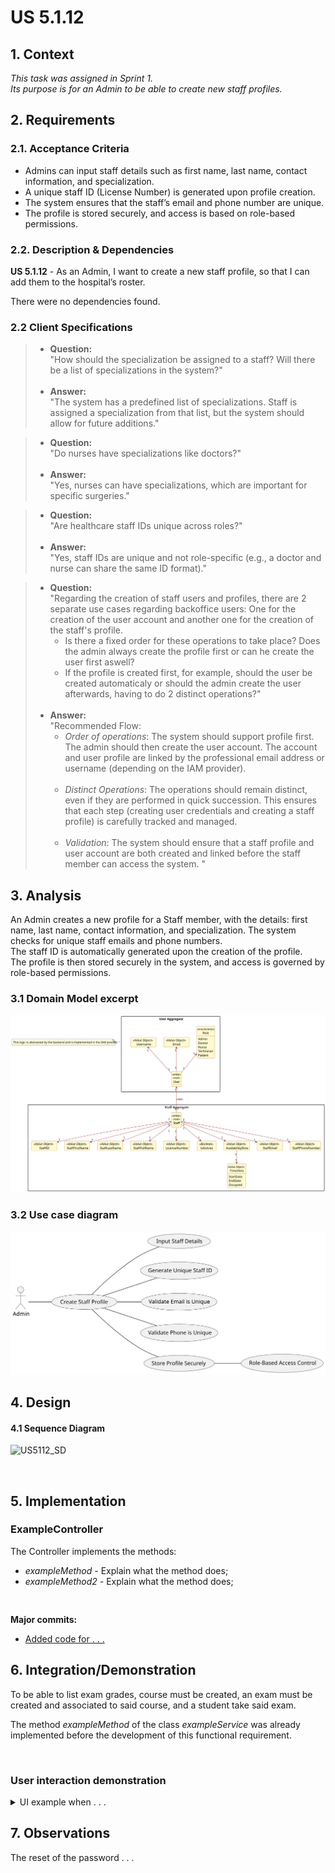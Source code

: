 # US 5.1.12

## 1. Context

*This task was assigned in Sprint 1. <br>
Its purpose is for an Admin to be able to create new staff profiles.*
## 2. Requirements

### 2.1. Acceptance Criteria
- Admins can input staff details such as first name, last name, contact information, and specialization.
- A unique staff ID (License Number) is generated upon profile creation.
- The system ensures that the staff’s email and phone number are unique.
- The profile is stored securely, and access is based on role-based permissions.

### 2.2. Description & Dependencies
**US 5.1.12** - As an Admin, I want to create a new staff profile, so that I can add them to the hospital’s roster.

There were no dependencies found.


### 2.2 Client Specifications

> - **Question:** <br>
    "How should the specialization be assigned to a staff? Will there be a list of specializations in the system?"
    <br><br>
> - **Answer:** <br>
    "The system has a predefined list of specializations. Staff is assigned a specialization from that list, but the system should allow for future additions."

> - **Question:** <br>
    "Do nurses have specializations like doctors?"
    <br><br>
> - **Answer:** <br>
    "Yes, nurses can have specializations, which are important for specific surgeries."

> - **Question:** <br>
    "Are healthcare staff IDs unique across roles?"
    <br><br>
> - **Answer:** <br>
    "Yes, staff IDs are unique and not role-specific (e.g., a doctor and nurse can share the same ID format)."

> - **Question:**   
    "Regarding the creation of staff users and profiles, there are 2 separate use cases regarding backoffice users: One for the creation of the user account and another one for the creation of the staff's profile. 
  >   - Is there a fixed order for these operations to take place? Does the admin always create the profile first or can he create the user first aswell?   
  >   - If the profile is created first, for example, should the user be created automaticaly or should the admin create the user afterwards, having to do 2 distinct operations?"
    <br><br>
> - **Answer:** <br>
    "Recommended Flow:  
  >   - _Order of operations_: The system should support profile first. The admin should then create the user account. The account and user profile are linked by the professional email address or username (depending on the IAM provider). <br><br>
  >   - _Distinct Operations_: The operations should remain distinct, even if they are performed in quick succession. This ensures that each step (creating user credentials and creating a staff profile) is carefully tracked and managed.  <br><br>
  >   - _Validation_: The system should ensure that a staff profile and user account are both created and linked before the staff member can access the system. "


## 3. Analysis
An Admin creates a new profile for a Staff member, with the details: first name, last name, contact information, and specialization. The system checks for unique staff emails and phone numbers.  
The staff ID is automatically generated upon the creation of the profile.   
The profile is then stored securely in the system, and access is governed by role-based permissions.


### 3.1 Domain Model excerpt
![US5112_DM](analysis/png/US5112_DM.svg "US 5.1.12 Domain Model")

### 3.2 Use case diagram
![US5112_UCD](analysis/png/US5112_UCD.svg "US 5.1.12 Use Case Diagram")

## 4. Design

#### 4.1 Sequence Diagram
![US5112_SD](SD/US5112_SD.svg "US 5.1.12 Sequence Diagram")


<br>

## 5. Implementation

### ExampleController

The Controller implements the methods:
- *exampleMethod* - Explain what the method does;
- *exampleMethod2* - Explain what the method does;
```


```


**Major commits:**

* [Added code for . . .](https://github.com/...)


## 6. Integration/Demonstration

To be able to list exam grades, course must be created, an exam must be created and associated to said course, and a student take said exam.


The method *exampleMethod* of the class *exampleService* was already implemented before the development of this functional requirement.

<br>

### User interaction demonstration

<details>
  <summary> UI example when . . . </summary>

![Example_UI](DemonstrationExamples/example_ui.png "An example of what happens when . . .")
</details>


## 7. Observations
The reset of the password . . . <br>
